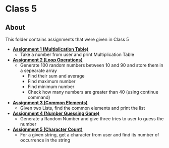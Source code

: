# Class 5
## About
This folder contains assignments that were given in Class 5

 - **[Assignment 1 (Multiplication Table)](https://github.com/archangel4031/PythonClassAssignments/blob/master/Quarter1/Class5/Class5_Assignment1_Table.py)**
	 - Take a number from user and print Multiplication Table
 - **[Assignment 2 (Loop Operations)](https://github.com/archangel4031/PythonClassAssignments/blob/master/Quarter1/Class5/Class5_Assignment2_LoopOperations.py)**
	 - Generate 100 random numbers between 10 and 90 and store them in a sepearate array
		 - Find their sum and average
		 - Find maximum number
		 - Find minimum number
		 - Check how many numbers are greater than 40 (using continue command)
 - **[Assignment 3 (Common Elements)](https://github.com/archangel4031/PythonClassAssignments/blob/master/Quarter1/Class5/Class5_Assignment3_CommonElements.py)**
	 - Given two Lists, find the common elements and print the list
 - **[Assignment 4 (Number Guessing Game)](https://github.com/archangel4031/PythonClassAssignments/blob/master/Quarter1/Class5/Class5_Assignment4_GuessGame.py)**
	- Generate a Random Number and give three tries to user to guess the number
- **[Assignment 5 (Character Count)](https://github.com/archangel4031/PythonClassAssignments/blob/master/Quarter1/Class5/Class5_Assignment5_CharacterCount.py)**
	- For a given string, get a character from user and find its number of occurrence in the string
